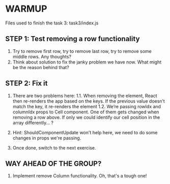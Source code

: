 # WARMUP

Files used to finish the task 3: task3/index.js

## STEP 1: Test removing a row functionality

  1. Try to remove first row, try to remove last row, try to remove some middle rows. Any thoughts?
  2. Think about solution to fix the janky problem we have now. What might be the reason behind that?

## STEP 2: Fix it

  1. There are two problems here:
    1.1. When removing the element, React then re-renders the app based on the keys. If the previous value doesn’t match the key, it re-renders the element
    1.2. We’re passing rowIdx and columnIdx props to Cell component. One of them gets changed when removing a row above. If only we could identify our cell position in the array differently… ?

  2. Hint: ShouldComponentUpdate won't help here, we need to do some changes in props we're passing.

  3. Once done, switch to the next exercise.

## WAY AHEAD OF THE GROUP?

1. Implement remove Column functionality. Oh, that's a tough one!